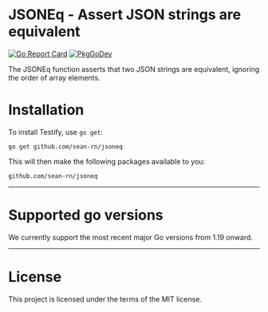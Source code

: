 JSONEq - Assert JSON strings are equivalent
================================

[![Go Report Card](https://goreportcard.com/badge/github.com/sean-rn/jsoneq)](https://goreportcard.com/report/github.com/sean-rn/jsoneq)
[![PkgGoDev](https://pkg.go.dev/badge/github.com/sean-rn/jsoneq)](https://pkg.go.dev/github.com/sean-rn/jsoneq)

The JSONEq function asserts that two JSON strings are equivalent, ignoring the order of array elements.

Installation
============

To install Testify, use `go get`:

    go get github.com/sean-rn/jsoneq

This will then make the following packages available to you:

    github.com/sean-rn/jsoneq

------

Supported go versions
==================

We currently support the most recent major Go versions from 1.19 onward.

------

License
=======

This project is licensed under the terms of the MIT license.
